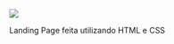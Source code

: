<img src="https://gist.githubusercontent.com/JoaoSchulz/1c63cfa5d69c557944c7322e483e8929/raw/f6dbca625c5ed5420cd07635e5c92bc7a2ab893a/Testimony.svg">

Landing Page feita utilizando HTML e CSS
